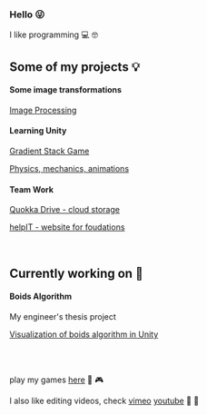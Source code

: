 ### Hello :stuck_out_tongue_winking_eye:

I like programming :computer: :nerd_face:
<br />

## Some of my projects :bulb: 


#### Some image transformations
[Image Processing](https://github.com/containedx/Image-Processing)


#### Learning Unity 
[Gradient Stack Game](https://github.com/containedx/Gradient-Stack-Game)

[Physics, mechanics, animations](https://github.com/containedx/Playing-with-Unity)


#### Team Work
[Quokka Drive - cloud storage](https://github.com/containedx/Quoka-Drive)

[helpIT - website for foudations](https://github.com/containedx/helpIT)


<br />

## Currently working on :eyes:

#### Boids Algorithm
My engineer's thesis project

[Visualization of boids algorithm in Unity](https://github.com/containedx/Boid-Algorithm-In-Unity)

<br />
<br />

play my games [here](https://containedx.itch.io/) :space_invader: :video_game: 

I also like editing videos, check [vimeo](https://vimeo.com/user101730484) [youtube](https://www.youtube.com/c/KingaZawarty) :movie_camera: :vhs:
